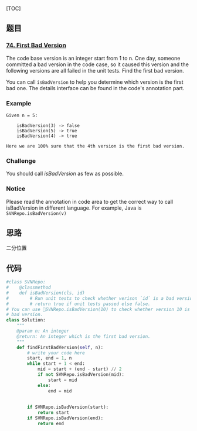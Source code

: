 [TOC]

## 题目

### [74. First Bad Version](https://www.lintcode.com/problem/first-bad-version/description)

The code base version is an integer start from 1 to n. One day, someone committed a bad version in the code case, so it caused this version and the following versions are all failed in the unit tests. Find the first bad version.

You can call `isBadVersion` to help you determine which version is the first bad one. The details interface can be found in the code's annotation part.

### Example

```
Given n = 5:

    isBadVersion(3) -> false
    isBadVersion(5) -> true
    isBadVersion(4) -> true

Here we are 100% sure that the 4th version is the first bad version.
```

### Challenge

You should call *isBadVersion* as few as possible.

### Notice

Please read the annotation in code area to get the correct way to call isBadVersion in different language. For example, Java is `SVNRepo.isBadVersion(v)`

## 思路

二分位置

## 代码

```python
#class SVNRepo:
#    @classmethod
#    def isBadVersion(cls, id)
#        # Run unit tests to check whether verison `id` is a bad version
#        # return true if unit tests passed else false.
# You can use SVNRepo.isBadVersion(10) to check whether version 10 is a 
# bad version.
class Solution:
    """
    @param n: An integer
    @return: An integer which is the first bad version.
    """
    def findFirstBadVersion(self, n):
        # write your code here
        start, end = 1, n
        while start + 1 < end:
            mid = start + (end - start) // 2
            if not SVNRepo.isBadVersion(mid):
                start = mid
            else:
                end = mid
                
        
        if SVNRepo.isBadVersion(start):
            return start
        if SVNRepo.isBadVersion(end):
            return end
```

